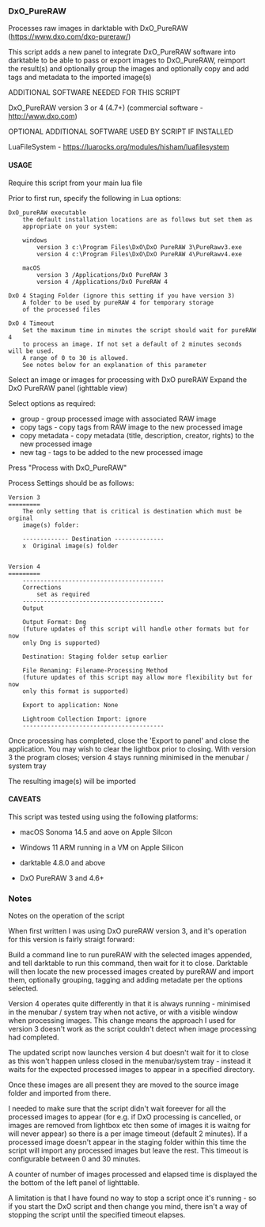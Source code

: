 ### DxO_PureRAW

Processes raw images in darktable with DxO_PureRAW (https://www.dxo.com/dxo-pureraw/)

This script adds a new panel to integrate DxO_PureRAW software into darktable to be able to pass or export images to DxO_PureRAW, reimport the result(s) and optionally group the images and optionally copy and add tags and metadata to the imported image(s)

ADDITIONAL SOFTWARE NEEDED FOR THIS SCRIPT

DxO_PureRAW version 3 or 4 (4.7+) (commercial software - http://www.dxo.com)

OPTIONAL ADDITIONAL SOFTWARE USED BY SCRIPT IF INSTALLED

LuaFileSystem - https://luarocks.org/modules/hisham/luafilesystem

#### USAGE
Require this script from your main lua file

Prior to first run, specify the following in Lua options:
    
    DxO_pureRAW executable
        the default installation locations are as follows but set them as 
        appropriate on your system:
    
        windows 
            version 3 c:\Program Files\DxO\DxO PureRAW 3\PureRawv3.exe 
            version 4 c:\Program Files\DxO\DxO PureRAW 4\PureRawv4.exe 
 
        macOS
            version 3 /Applications/DxO PureRAW 3
            version 4 /Applications/DxO PureRAW 4

    DxO 4 Staging Folder (ignore this setting if you have version 3)
        A folder to be used by pureRAW 4 for temporary storage 
        of the processed files
    
    DxO 4 Timeout
        Set the maximum time in minutes the script should wait for pureRAW 4
        to process an image. If not set a default of 2 minutes seconds will be used. 
        A range of 0 to 30 is allowed. 
        See notes below for an explanation of this parameter 



Select an image or images for processing with DxO pureRAW
Expand the DxO PureRAW panel (ighttable view) 
    
Select options as required:
- group - group processed image with associated RAW image
- copy tags - copy tags from RAW image to the new  processed image
- copy metadata - copy metadata (title, description, creator, rights) to the new processed image
- new tag - tags to be added to the new processed image
         
Press "Process with DxO_PureRAW"
    
Process Settings should be as follows:
    
    Version 3
    ========= 
        The only setting that is critical is destination which must be orginal 
        image(s) folder:

        ------------- Destination -------------- 
        x  Original image(s) folder


    Version 4
    =========
        ----------------------------------------
        Corrections 
            set as required
        ----------------------------------------
        Output

        Output Format: Dng 
        (future updates of this script will handle other formats but for now 
        only Dng is supported)
        
        Destination: Staging folder setup earlier
        
        File Renaming: Filename-Processing Method 
        (future updates of this script may allow more flexibility but for now 
        only this format is supported)
        
        Export to application: None
        
        Lightroom Collection Import: ignore
        ----------------------------------------


Once processing has completed, close the 'Export to panel' and close the application. You may wish to clear the lightbox prior to closing. With version 3 the program closes; version 4 stays running minimised in the menubar / system tray

The resulting image(s) will be imported 

#### CAVEATS
This script was tested using using the following platforms:
- macOS Sonoma 14.5 and aove on Apple Silcon
- Windows 11 ARM running in a VM on Apple Silicon

- darktable 4.8.0 and above

- DxO PureRAW 3 and 4.6+

### Notes
Notes on the operation of the script

When first written I was using DxO pureRAW version 3, and it's operation for this version is fairly straigt forward:

Build a command line to run pureRAW with the selected images appended, and tell darktable to run this command, then wait for it to close. Darktable will then locate the new processed images created by pureRAW and import them, optionally grouping, tagging and adding metadate per the options selected.

Version 4 operates quite differently in that it is always running - minimised in the menubar / system tray when not active, or with a visible window when processing images. This change means the approach I used for version 3 doesn't work as the script couldn't detect when image processing had completed. 

The updated script now launches version 4 but doesn't wait for it to close as this won't happen unless closed in the menubar/system tray - instead it waits for the expected processed images to appear in a specified directory. 

Once these images are all present they are moved to the source image folder and imported from there. 

I needed to make sure that the script didn't wait foreever for all the processed images to appear (for e.g. if DxO processing is cancelled, or images are removed from lightbox etc then some of images it is waitng for will never appear) so there is a per image timeout (default 2 minutes). If a processed image doesn't appear in the staging folder within this time the script will import any processed images but leave the rest. This timeout is configurable between 0 and 30 minutes.

A counter of number of images processed and elapsed time is displayed the the bottom of the left panel of lighttable.

A limitation is that I have found no way to stop a script once it's running - so if you start the DxO script and then change you mind, there isn't a way of stopping the script until the specified timeout elapses.

    